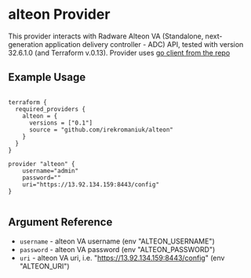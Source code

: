 # alteon Provider

This provider interacts with Radware Alteon VA (Standalone, next-generation application delivery controller - ADC) API, tested with version 32.6.1.0 (and Terraform v.0.13). Provider uses [go client from the repo](https://github.com/IrekRomaniuk/alteon-client-go)

## Example Usage

```

terraform {
  required_providers {
    alteon = {
      versions = ["0.1"]
      source = "github.com/irekromaniuk/alteon"
    }
  }
}

provider "alteon" {
    username="admin"
    password=""
    uri="https://13.92.134.159:8443/config"
}


```

## Argument Reference

- `username` - alteon VA username (env "ALTEON_USERNAME")
- `password` - alteon VA password (env "ALTEON_PASSWORD")
- `uri` - alteon VA uri, i.e. "https://13.92.134.159:8443/config" (env "ALTEON_URI")
